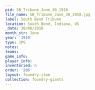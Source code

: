 ```yaml
---
pid: SB_Tribune_June_30_1910
file_name: SB_Tribune_June_30_1910.jpg
label: South Bend Tribune
location: South Bend, Indiana, US
_date: 30/06/1910
month_str: June
year: '1910'
type: JPG
notes: 
teams: 
game_info: 
player_info: 
inventoried: n
order: '286'
layout: foundry-item
collection: foundry-giants
---
```


